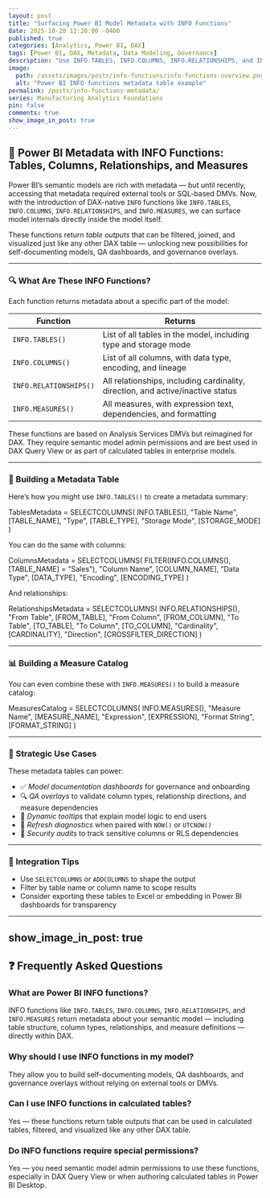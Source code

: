 ```yaml
---
layout: post
title: "Surfacing Power BI Model Metadata with INFO Functions"
date: 2025-10-20 12:20:00 -0400
published: true
categories: [Analytics, Power BI, DAX]
tags: [Power BI, DAX, Metadata, Data Modeling, Governance]
description: "Use INFO.TABLES, INFO.COLUMNS, INFO.RELATIONSHIPS, and INFO.MEASURES to expose model metadata directly in Power BI for documentation, QA, and governance."
image:
  path: /assets/images/posts/info-functions/info-functions-overview.png
  alt: "Power BI INFO functions metadata table example"
permalink: /posts/info-functions-metadata/
series: Manufacturing Analytics Foundations
pin: false
comments: true
show_image_in_post: true
---
```


<!--
Structured Data: BlogPosting schema for SEO
-->
<script type="application/ld+json">
{
  "@context": "https://schema.org",
  "@type": "BlogPosting",
  "headline": "Surfacing Power BI Model Metadata with INFO Functions",
  "description": "Use INFO.TABLES, INFO.COLUMNS, INFO.RELATIONSHIPS, and INFO.MEASURES to expose model metadata directly in Power BI for documentation, QA, and governance.",
  "image": "https://thebookofdale.github.io/assets/images/posts/info-functions/info-functions-overview.png",
  "author": {
    "@type": "Person",
    "name": "Christopher Dale"
  },
  "publisher": {
    "@type": "Organization",
    "name": "The Book of Dale",
    "logo": {
      "@type": "ImageObject",
      "url": "https://thebookofdale.github.io/assets/images/logo.png"
    }
  },
  "url": "https://thebookofdale.github.io/posts/info-functions-metadata/",
  "datePublished": "2025-10-20T12:20:00-04:00",
  "dateModified": "2025-10-20T12:20:00-04:00",
  "articleSection": ["Analytics", "Power BI", "DAX"],
  "keywords": ["Power BI", "DAX", "Metadata", "Data Modeling", "Governance"],
  "mainEntityOfPage": {
    "@type": "WebPage",
    "@id": "https://thebookofdale.github.io/posts/info-functions-metadata/"
  }
}
</script>

## 🧠 Power BI Metadata with INFO Functions: Tables, Columns, Relationships, and Measures

Power BI’s semantic models are rich with metadata — but until recently, accessing that metadata required external tools or SQL-based DMVs. Now, with the introduction of DAX-native `INFO` functions like `INFO.TABLES`, `INFO.COLUMNS`, `INFO.RELATIONSHIPS`, and `INFO.MEASURES`, we can surface model internals directly inside the model itself.

These functions return *table outputs* that can be filtered, joined, and visualized just like any other DAX table — unlocking new possibilities for self-documenting models, QA dashboards, and governance overlays.

---

### 🔍 What Are These INFO Functions?

Each function returns metadata about a specific part of the model:

| Function               | Returns                                                                         |
| ---------------------- | ------------------------------------------------------------------------------- |
| `INFO.TABLES()`        | List of all tables in the model, including type and storage mode                |
| `INFO.COLUMNS()`       | List of all columns, with data type, encoding, and lineage                      |
| `INFO.RELATIONSHIPS()` | All relationships, including cardinality, direction, and active/inactive status |
| `INFO.MEASURES()`      | All measures, with expression text, dependencies, and formatting                |

These functions are based on Analysis Services DMVs but reimagined for DAX. They require semantic model admin permissions and are best used in DAX Query View or as part of calculated tables in enterprise models.

---

### 🧱 Building a Metadata Table

Here’s how you might use `INFO.TABLES()` to create a metadata summary:

TablesMetadata =
SELECTCOLUMNS(
    INFO.TABLES(),
    "Table Name", [TABLE_NAME],
    "Type", [TABLE_TYPE],
    "Storage Mode", [STORAGE_MODE]
)

You can do the same with columns:

ColumnsMetadata =
SELECTCOLUMNS(
    FILTER(INFO.COLUMNS(), [TABLE_NAME] = "Sales"),
    "Column Name", [COLUMN_NAME],
    "Data Type", [DATA_TYPE],
    "Encoding", [ENCODING_TYPE]
)

And relationships:

RelationshipsMetadata =
SELECTCOLUMNS(
    INFO.RELATIONSHIPS(),
    "From Table", [FROM_TABLE],
    "From Column", [FROM_COLUMN],
    "To Table", [TO_TABLE],
    "To Column", [TO_COLUMN],
    "Cardinality", [CARDINALITY],
    "Direction", [CROSSFILTER_DIRECTION]
)

---

### 📊 Building a Measure Catalog

You can even combine these with `INFO.MEASURES()` to build a measure catalog:

MeasuresCatalog =
SELECTCOLUMNS(
    INFO.MEASURES(),
    "Measure Name", [MEASURE_NAME],
    "Expression", [EXPRESSION],
    "Format String", [FORMAT_STRING]
)

---

### 🧠 Strategic Use Cases

These metadata tables can power:

- ✅ *Model documentation dashboards* for governance and onboarding
- 🔍 *QA overlays* to validate column types, relationship directions, and measure dependencies
- 🧭 *Dynamic tooltips* that explain model logic to end users
- 🔄 *Refresh diagnostics* when paired with `NOW()` or `UTCNOW()`
- 🔐 *Security audits* to track sensitive columns or RLS dependencies

---

### 🧩 Integration Tips

- Use `SELECTCOLUMNS` or `ADDCOLUMNS` to shape the output
- Filter by table name or column name to scope results
- Consider exporting these tables to Excel or embedding in Power BI dashboards for transparency

---

show_image_in_post: true
---

<!--
Structured Data: BlogPosting schema for SEO
-->
<script type="application/ld+json">
{
  "@context": "https://schema.org",
  "@type": "BlogPosting",
  "headline": "Surfacing Power BI Model Metadata with INFO Functions",
  "description": "Use INFO.TABLES, INFO.COLUMNS, INFO.RELATIONSHIPS, and INFO.MEASURES to expose model metadata directly in Power BI for documentation, QA, and governance.",
  "image": "https://thebookofdale.github.io/assets/images/posts/info-functions/info-functions-overview.png",
  "author": {
    "@type": "Person",
    "name": "Christopher Dale"
  },
  "publisher": {
    "@type": "Organization",
    "name": "The Book of Dale",
    "logo": {
      "@type": "ImageObject",
      "url": "https://thebookofdale.github.io/assets/images/logo.png"
    }
  },
  "url": "https://thebookofdale.github.io/posts/info-functions-metadata/",
  "datePublished": "2025-10-20T12:20:00-04:00",
  "dateModified": "2025-10-20T12:20:00-04:00",
  "articleSection": ["Analytics", "Power BI", "DAX"],
  "keywords": ["Power BI", "DAX", "Metadata", "Data Modeling", "Governance"],
  "mainEntityOfPage": {
    "@type": "WebPage",
    "@id": "https://thebookofdale.github.io/posts/info-functions-metadata/"
  }
}
</script>

## ❓ Frequently Asked Questions

### What are Power BI INFO functions?
INFO functions like `INFO.TABLES`, `INFO.COLUMNS`, `INFO.RELATIONSHIPS`, and `INFO.MEASURES` return metadata about your semantic model — including table structure, column types, relationships, and measure definitions — directly within DAX.

### Why should I use INFO functions in my model?
They allow you to build self-documenting models, QA dashboards, and governance overlays without relying on external tools or DMVs.

### Can I use INFO functions in calculated tables?
Yes — these functions return table outputs that can be used in calculated tables, filtered, and visualized like any other DAX table.

### Do INFO functions require special permissions?
Yes — you need semantic model admin permissions to use these functions, especially in DAX Query View or when authoring calculated tables in Power BI Desktop.

<!-- Structured Data: FAQ schema for SEO -->
<script type="application/ld+json">
{
  "@context": "https://schema.org",
  "@type": "FAQPage",
  "mainEntity": [
    {
      "@type": "Question",
      "name": "What are Power BI INFO functions?",
      "acceptedAnswer": {
        "@type": "Answer",
        "text": "INFO functions like INFO.TABLES, INFO.COLUMNS, INFO.RELATIONSHIPS, and INFO.MEASURES return metadata about your semantic model — including table structure, column types, relationships, and measure definitions — directly within DAX."
      }
    },
    {
      "@type": "Question",
      "name": "Why should I use INFO functions in my model?",
      "acceptedAnswer": {
        "@type": "Answer",
        "text": "They allow you to build self-documenting models, QA dashboards, and governance overlays without relying on external tools or DMVs."
      }
    },
    {
      "@type": "Question",
      "name": "Can I use INFO functions in calculated tables?",
      "acceptedAnswer": {
        "@type": "Answer",
        "text": "Yes — these functions return table outputs that can be used in calculated tables, filtered, and visualized like any other DAX table."
      }
    },
    {
      "@type": "Question",
      "name": "Do INFO functions require special permissions?",
      "acceptedAnswer": {
        "@type": "Answer",
        "text": "Yes — you need semantic model admin permissions to use these functions, especially in DAX Query View or when authoring calculated tables in Power BI Desktop."
      }
    }
  ]
}
</script>